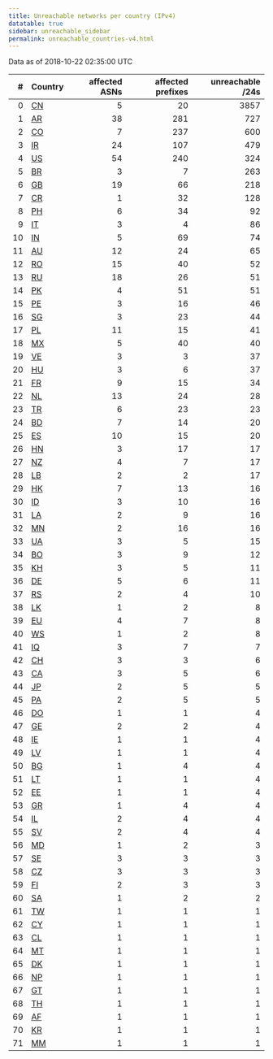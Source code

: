 ```yaml
---
title: Unreachable networks per country (IPv4)
datatable: true
sidebar: unreachable_sidebar
permalink: unreachable_countries-v4.html
---
```


Data as of 2018-10-22 02:35:00 UTC

<div class="datatable-begin"></div>

|   # | Country                      |   affected ASNs |   affected prefixes |   unreachable /24s |
|----:|:-----------------------------|----------------:|--------------------:|-------------------:|
|   0 | [CN](unreachable_cn-v4.html) |               5 |                  20 |               3857 |
|   1 | [AR](unreachable_ar-v4.html) |              38 |                 281 |                727 |
|   2 | [CO](unreachable_co-v4.html) |               7 |                 237 |                600 |
|   3 | [IR](unreachable_ir-v4.html) |              24 |                 107 |                479 |
|   4 | [US](unreachable_us-v4.html) |              54 |                 240 |                324 |
|   5 | [BR](unreachable_br-v4.html) |               3 |                   7 |                263 |
|   6 | [GB](unreachable_gb-v4.html) |              19 |                  66 |                218 |
|   7 | [CR](unreachable_cr-v4.html) |               1 |                  32 |                128 |
|   8 | [PH](unreachable_ph-v4.html) |               6 |                  34 |                 92 |
|   9 | [IT](unreachable_it-v4.html) |               3 |                   4 |                 86 |
|  10 | [IN](unreachable_in-v4.html) |               5 |                  69 |                 74 |
|  11 | [AU](unreachable_au-v4.html) |              12 |                  24 |                 65 |
|  12 | [RO](unreachable_ro-v4.html) |              15 |                  40 |                 52 |
|  13 | [RU](unreachable_ru-v4.html) |              18 |                  26 |                 51 |
|  14 | [PK](unreachable_pk-v4.html) |               4 |                  51 |                 51 |
|  15 | [PE](unreachable_pe-v4.html) |               3 |                  16 |                 46 |
|  16 | [SG](unreachable_sg-v4.html) |               3 |                  23 |                 44 |
|  17 | [PL](unreachable_pl-v4.html) |              11 |                  15 |                 41 |
|  18 | [MX](unreachable_mx-v4.html) |               5 |                  40 |                 40 |
|  19 | [VE](unreachable_ve-v4.html) |               3 |                   3 |                 37 |
|  20 | [HU](unreachable_hu-v4.html) |               3 |                   6 |                 37 |
|  21 | [FR](unreachable_fr-v4.html) |               9 |                  15 |                 34 |
|  22 | [NL](unreachable_nl-v4.html) |              13 |                  24 |                 28 |
|  23 | [TR](unreachable_tr-v4.html) |               6 |                  23 |                 23 |
|  24 | [BD](unreachable_bd-v4.html) |               7 |                  14 |                 20 |
|  25 | [ES](unreachable_es-v4.html) |              10 |                  15 |                 20 |
|  26 | [HN](unreachable_hn-v4.html) |               3 |                  17 |                 17 |
|  27 | [NZ](unreachable_nz-v4.html) |               4 |                   7 |                 17 |
|  28 | [LB](unreachable_lb-v4.html) |               2 |                   2 |                 17 |
|  29 | [HK](unreachable_hk-v4.html) |               7 |                  13 |                 16 |
|  30 | [ID](unreachable_id-v4.html) |               3 |                  10 |                 16 |
|  31 | [LA](unreachable_la-v4.html) |               2 |                   9 |                 16 |
|  32 | [MN](unreachable_mn-v4.html) |               2 |                  16 |                 16 |
|  33 | [UA](unreachable_ua-v4.html) |               3 |                   5 |                 15 |
|  34 | [BO](unreachable_bo-v4.html) |               3 |                   9 |                 12 |
|  35 | [KH](unreachable_kh-v4.html) |               3 |                   5 |                 11 |
|  36 | [DE](unreachable_de-v4.html) |               5 |                   6 |                 11 |
|  37 | [RS](unreachable_rs-v4.html) |               2 |                   4 |                 10 |
|  38 | [LK](unreachable_lk-v4.html) |               1 |                   2 |                  8 |
|  39 | [EU](unreachable_eu-v4.html) |               4 |                   7 |                  8 |
|  40 | [WS](unreachable_ws-v4.html) |               1 |                   2 |                  8 |
|  41 | [IQ](unreachable_iq-v4.html) |               3 |                   7 |                  7 |
|  42 | [CH](unreachable_ch-v4.html) |               3 |                   3 |                  6 |
|  43 | [CA](unreachable_ca-v4.html) |               3 |                   5 |                  6 |
|  44 | [JP](unreachable_jp-v4.html) |               2 |                   5 |                  5 |
|  45 | [PA](unreachable_pa-v4.html) |               2 |                   5 |                  5 |
|  46 | [DO](unreachable_do-v4.html) |               1 |                   1 |                  4 |
|  47 | [GE](unreachable_ge-v4.html) |               2 |                   2 |                  4 |
|  48 | [IE](unreachable_ie-v4.html) |               1 |                   1 |                  4 |
|  49 | [LV](unreachable_lv-v4.html) |               1 |                   1 |                  4 |
|  50 | [BG](unreachable_bg-v4.html) |               1 |                   4 |                  4 |
|  51 | [LT](unreachable_lt-v4.html) |               1 |                   1 |                  4 |
|  52 | [EE](unreachable_ee-v4.html) |               1 |                   1 |                  4 |
|  53 | [GR](unreachable_gr-v4.html) |               1 |                   4 |                  4 |
|  54 | [IL](unreachable_il-v4.html) |               2 |                   4 |                  4 |
|  55 | [SV](unreachable_sv-v4.html) |               2 |                   4 |                  4 |
|  56 | [MD](unreachable_md-v4.html) |               1 |                   2 |                  3 |
|  57 | [SE](unreachable_se-v4.html) |               3 |                   3 |                  3 |
|  58 | [CZ](unreachable_cz-v4.html) |               3 |                   3 |                  3 |
|  59 | [FI](unreachable_fi-v4.html) |               2 |                   3 |                  3 |
|  60 | [SA](unreachable_sa-v4.html) |               1 |                   2 |                  2 |
|  61 | [TW](unreachable_tw-v4.html) |               1 |                   1 |                  1 |
|  62 | [CY](unreachable_cy-v4.html) |               1 |                   1 |                  1 |
|  63 | [CL](unreachable_cl-v4.html) |               1 |                   1 |                  1 |
|  64 | [MT](unreachable_mt-v4.html) |               1 |                   1 |                  1 |
|  65 | [DK](unreachable_dk-v4.html) |               1 |                   1 |                  1 |
|  66 | [NP](unreachable_np-v4.html) |               1 |                   1 |                  1 |
|  67 | [GT](unreachable_gt-v4.html) |               1 |                   1 |                  1 |
|  68 | [TH](unreachable_th-v4.html) |               1 |                   1 |                  1 |
|  69 | [AF](unreachable_af-v4.html) |               1 |                   1 |                  1 |
|  70 | [KR](unreachable_kr-v4.html) |               1 |                   1 |                  1 |
|  71 | [MM](unreachable_mm-v4.html) |               1 |                   1 |                  1 |

<div class="datatable-end"></div>